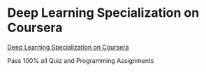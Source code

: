 # Deep Learning Specialization on Coursera

[Deep Learning Specialization on Coursera](https://www.coursera.org/specializations/deep-learning)

Pass 100% all Quiz and Programming Assignments
